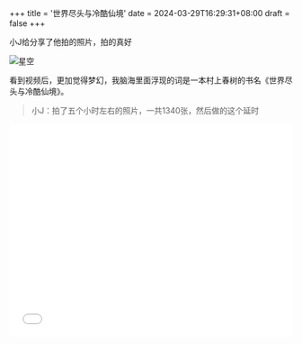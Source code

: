 +++
title = '世界尽头与冷酷仙境'
date = 2024-03-29T16:29:31+08:00
draft = false
+++

小J给分享了他拍的照片，拍的真好

![星空](https://raw.githubusercontent.com/HushWay/Typora-img/main/img/%E5%BE%AE%E4%BF%A1%E5%9B%BE%E7%89%87_20240330093952.jpg)

看到视频后，更加觉得梦幻，我脑海里面浮现的词是一本村上春树的书名《世界尽头与冷酷仙境》。

> 小J：拍了五个小时左右的照片，一共1340张，然后做的这个延时

<div style="position:relative; padding-bottom:75%; width:100%; height:0">
<iframe
        src="//player.bilibili.com/player.html?aid=1352590235&bvid=BV1fz421o7nb&cid=1492317137&p=1"
        scrolling="no"
        border="0"
        frameborder="no"
        framespacing="0"
        allowfullscreen="true"
        style="position:absolute; height: 100%; width: 100%;"
>
</iframe>
</div>